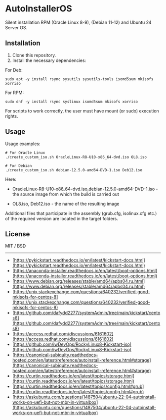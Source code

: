# AutoInstallerOS

Silent installation RPM (Oracle Linux 8-9), (Debian 11-12) and Ubuntu 24 Server OS.

## Installation

1) Clone this repository.
2) Install the necessary dependencies:

For Deb:
```
sudo apt -y install rsync sysutils sysutils-tools isomd5sum mkisofs xorriso
```

For RPM:
```
sudo dnf -y install rsync syslinux isomd5sum mkisofs xorriso
```

For scripts to work correctly, the user must have mount (or sudo) execution rights.

## Usage

Usage examples: 
```
# For Oracle Linux
./create_custom_iso.sh OracleLinux-R8-U10-x86_64-dvd.iso OL8.iso

# For Debian
./create_custom_iso.sh debian-12.5.0-amd64-DVD-1.iso Deb12.iso

```

Here:
* OracleLinux-R8-U10-x86_64-dvd.iso,debian-12.5.0-amd64-DVD-1.iso - the source image from which the build is carried out

* OL8.iso, Deb12.iso - the name of the resulting image

Additional files that participate in the assembly (grub.cfg, isolinux.cfg etc.) of the required version are located in the target folders.

## License ##

MIT / BSD

---
* [https://pykickstart.readthedocs.io/en/latest/kickstart-docs.html](https://pykickstart.readthedocs.io/en/latest/kickstart-docs.html)
* [https://anaconda-installer.readthedocs.io/en/latest/boot-options.html](https://anaconda-installer.readthedocs.io/en/latest/boot-options.html)
* [https://www.debian.org/releases/stable/amd64/apbs04.ru.html](https://www.debian.org/releases/stable/amd64/apbs04.ru.html)
* [https://unix.stackexchange.com/questions/640232/verified-good-mkisofs-for-centos-8](https://unix.stackexchange.com/questions/640232/verified-good-mkisofs-for-centos-8)
* [https://github.com/dafydd2277/systemAdmin/tree/main/kickstart/centos8](https://github.com/dafydd2277/systemAdmin/tree/main/kickstart/centos8)
* [https://access.redhat.com/discussions/6161602](https://access.redhat.com/discussions/6161602)
* [https://github.com/iwDevOps/RockyLinux8-Kickstart-iso](https://github.com/iwDevOps/RockyLinux8-Kickstart-iso)
* [https://canonical-subiquity.readthedocs-hosted.com/en/latest/reference/autoinstall-reference.html#storage](https://canonical-subiquity.readthedocs-hosted.com/en/latest/reference/autoinstall-reference.html#storage)
* [https://curtin.readthedocs.io/en/latest/topics/storage.html](https://curtin.readthedocs.io/en/latest/topics/storage.html)
* [https://curtin.readthedocs.io/en/latest/topics/config.html#grub](https://curtin.readthedocs.io/en/latest/topics/config.html#grub)
* [https://askubuntu.com/questions/1487504/ubuntu-22-04-autoinstall-works-on-uefi-but-not-mbr-in-virtualbox](https://askubuntu.com/questions/1487504/ubuntu-22-04-autoinstall-works-on-uefi-but-not-mbr-in-virtualbox)



